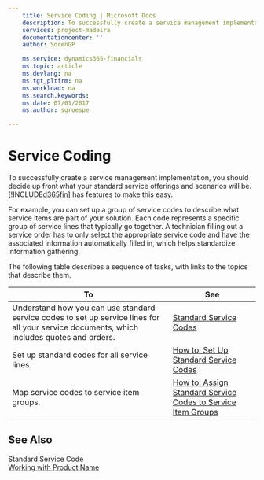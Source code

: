 ```yaml
---
    title: Service Coding | Microsoft Docs
    description: To successfully create a service management implementation, you should decide up front what your standard service offerings and scenarios will be. [!INCLUDE[d365fin](includes/d365fin_md.md)] has features to make this easy.
    services: project-madeira
    documentationcenter: ''
    author: SorenGP

    ms.service: dynamics365-financials
    ms.topic: article
    ms.devlang: na
    ms.tgt_pltfrm: na
    ms.workload: na
    ms.search.keywords:
    ms.date: 07/01/2017
    ms.author: sgroespe

---
```

# Service Coding
To successfully create a service management implementation, you should decide up front what your standard service offerings and scenarios will be. [!INCLUDE[d365fin](includes/d365fin_md.md)] has features to make this easy.  
  
 For example, you can set up a group of service codes to describe what service items are part of your solution. Each code represents a specific group of service lines that typically go together. A technician filling out a service order has to only select the appropriate service code and have the associated information automatically filled in, which helps standardize information gathering.  
  
 The following table describes a sequence of tasks, with links to the topics that describe them.   
  
|**To**|**See**|  
|------------|-------------|  
|Understand how you can use standard service codes to set up service lines for all your service documents, which includes quotes and orders.|[Standard Service Codes](../standard-service-codes.md)|  
|Set up standard codes for all service lines.|[How to: Set Up Standard Service Codes](../how-to-set-up-standard-service-codes.md)|  
|Map service codes to service item groups.|[How to: Assign Standard Service Codes to Service Item Groups](../how-to-assign-standard-service-codes-to-service-item-groups.md)|  
  
## See Also  
 Standard Service Code   
 [Working with Product Name](../working-with-$-p_1-product-name-$-.md)